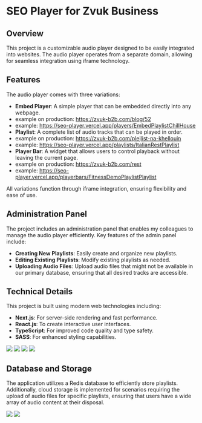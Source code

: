 # SEO Player for Zvuk Business

## Overview

This project is a customizable audio player designed to be easily integrated into websites. The audio player operates from a separate domain, allowing for seamless integration using iframe technology.

## Features

The audio player comes with three variations:

- **Embed Player**: A simple player that can be embedded directly into any webpage.
- example on production: https://zvuk-b2b.com/blog/52
- example: https://seo-player.vercel.app/players/EmbedPlaylistChillHouse
- **Playlist**: A complete list of audio tracks that can be played in order.
- example on production: https://zvuk-b2b.com/plejlist-na-khellouin
- example: https://seo-player.vercel.app/playlists/ItalianRestPlaylist
- **Player Bar**: A widget that allows users to control playback without leaving the current page.
- example on production: https://zvuk-b2b.com/rest
- example: https://seo-player.vercel.app/playerbars/FitnessDemoPlaylistPlaylist

All variations function through iframe integration, ensuring flexibility and ease of use.

## Administration Panel

The project includes an administration panel that enables my colleagues to manage the audio player efficiently. Key features of the admin panel include:

- **Creating New Playlists**: Easily create and organize new playlists.
- **Editing Existing Playlists**: Modify existing playlists as needed.
- **Uploading Audio Files**: Upload audio files that might not be available in our primary database, ensuring that all desired tracks are accessible.

## Technical Details

This project is built using modern web technologies including:

- **Next.js**: For server-side rendering and fast performance.
- **React.js**: To create interactive user interfaces.
- **TypeScript**: For improved code quality and type safety.
- **SASS**: For enhanced styling capabilities.

<img src="https://img.shields.io/badge/next%20js-000000?style=for-the-badge&logo=nextdotjs&logoColor=whit"/>
<img src="https://img.shields.io/badge/React-20232A?style=for-the-badge&logo=react&logoColor=61DAFB"/>
<img src="https://img.shields.io/badge/TypeScript-007ACC?style=for-the-badge&logo=typescript&logoColor=white"/>
<img src="https://img.shields.io/badge/Sass-CC6699?style=for-the-badge&logo=sass&logoColor=white"/>

## Database and Storage

The application utilizes a Redis database to efficiently store playlists. Additionally, cloud storage is implemented for scenarios requiring the upload of audio files for specific playlists, ensuring that users have a wide array of audio content at their disposal.

<img src="https://img.shields.io/badge/redis-%23DD0031.svg?&style=for-the-badge&logo=redis&logoColor=white"/>
<img src="https://img.shields.io/badge/Vercel-000000?style=for-the-badge&logo=vercel&logoColor=white"/>
